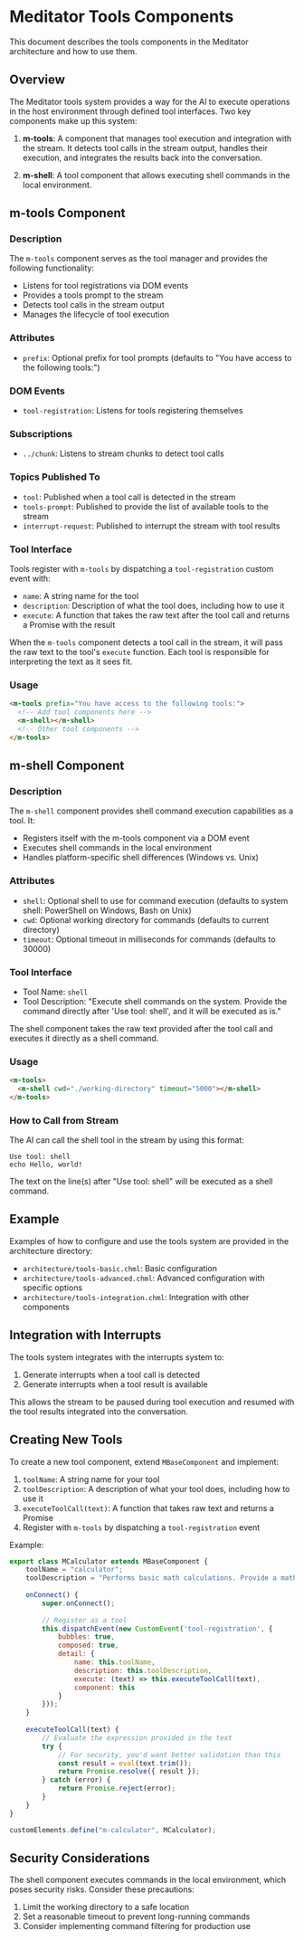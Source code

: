 # Meditator Tools Components

This document describes the tools components in the Meditator architecture and how to use them.

## Overview

The Meditator tools system provides a way for the AI to execute operations in the host environment through defined tool interfaces. Two key components make up this system:

1. **m-tools**: A component that manages tool execution and integration with the stream. It detects tool calls in the stream output, handles their execution, and integrates the results back into the conversation.

2. **m-shell**: A tool component that allows executing shell commands in the local environment.

## m-tools Component

### Description

The `m-tools` component serves as the tool manager and provides the following functionality:

- Listens for tool registrations via DOM events
- Provides a tools prompt to the stream
- Detects tool calls in the stream output
- Manages the lifecycle of tool execution

### Attributes

- `prefix`: Optional prefix for tool prompts (defaults to "You have access to the following tools:")

### DOM Events

- `tool-registration`: Listens for tools registering themselves

### Subscriptions

- `../chunk`: Listens to stream chunks to detect tool calls

### Topics Published To

- `tool`: Published when a tool call is detected in the stream
- `tools-prompt`: Published to provide the list of available tools to the stream
- `interrupt-request`: Published to interrupt the stream with tool results

### Tool Interface

Tools register with `m-tools` by dispatching a `tool-registration` custom event with:

- `name`: A string name for the tool
- `description`: Description of what the tool does, including how to use it
- `execute`: A function that takes the raw text after the tool call and returns a Promise with the result

When the `m-tools` component detects a tool call in the stream, it will pass the raw text to the tool's `execute` function. Each tool is responsible for interpreting the text as it sees fit.

### Usage

```html
<m-tools prefix="You have access to the following tools:">
  <!-- Add tool components here -->
  <m-shell></m-shell>
  <!-- Other tool components -->
</m-tools>
```

## m-shell Component

### Description

The `m-shell` component provides shell command execution capabilities as a tool. It:

- Registers itself with the m-tools component via a DOM event
- Executes shell commands in the local environment
- Handles platform-specific shell differences (Windows vs. Unix)

### Attributes

- `shell`: Optional shell to use for command execution (defaults to system shell: PowerShell on Windows, Bash on Unix)
- `cwd`: Optional working directory for commands (defaults to current directory)
- `timeout`: Optional timeout in milliseconds for commands (defaults to 30000)

### Tool Interface

- Tool Name: `shell`
- Tool Description: "Execute shell commands on the system. Provide the command directly after 'Use tool: shell', and it will be executed as is."

The shell component takes the raw text provided after the tool call and executes it directly as a shell command.

### Usage

```html
<m-tools>
  <m-shell cwd="./working-directory" timeout="5000"></m-shell>
</m-tools>
```

### How to Call from Stream

The AI can call the shell tool in the stream by using this format:

```
Use tool: shell
echo Hello, world!
```

The text on the line(s) after "Use tool: shell" will be executed as a shell command.

## Example

Examples of how to configure and use the tools system are provided in the architecture directory:

- `architecture/tools-basic.chml`: Basic configuration
- `architecture/tools-advanced.chml`: Advanced configuration with specific options
- `architecture/tools-integration.chml`: Integration with other components

## Integration with Interrupts

The tools system integrates with the interrupts system to:

1. Generate interrupts when a tool call is detected
2. Generate interrupts when a tool result is available

This allows the stream to be paused during tool execution and resumed with the tool results integrated into the conversation.

## Creating New Tools

To create a new tool component, extend `MBaseComponent` and implement:

1. `toolName`: A string name for your tool
2. `toolDescription`: A description of what your tool does, including how to use it
3. `executeToolCall(text)`: A function that takes raw text and returns a Promise
4. Register with `m-tools` by dispatching a `tool-registration` event

Example:

```javascript
export class MCalculator extends MBaseComponent {
    toolName = "calculator";
    toolDescription = "Performs basic math calculations. Provide a mathematical expression directly after the tool call.";
    
    onConnect() {
        super.onConnect();
        
        // Register as a tool
        this.dispatchEvent(new CustomEvent('tool-registration', {
            bubbles: true,
            composed: true,
            detail: {
                name: this.toolName,
                description: this.toolDescription,
                execute: (text) => this.executeToolCall(text),
                component: this
            }
        }));
    }
    
    executeToolCall(text) {
        // Evaluate the expression provided in the text
        try {
            // For security, you'd want better validation than this
            const result = eval(text.trim());
            return Promise.resolve({ result });
        } catch (error) {
            return Promise.reject(error);
        }
    }
}

customElements.define("m-calculator", MCalculator);
```

## Security Considerations

The shell component executes commands in the local environment, which poses security risks. Consider these precautions:

1. Limit the working directory to a safe location
2. Set a reasonable timeout to prevent long-running commands
3. Consider implementing command filtering for production use 